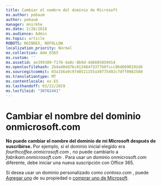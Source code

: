 ```yaml
---
title: Cambiar el nombre del dominio de Microsoft
ms.author: pebaum
author: pebaum
manager: mnirkhe
ms.date: 2/26/2018
ms.audience: Admin
ms.topic: article
ROBOTS: NOINDEX, NOFOLLOW
localization_priority: Normal
ms.collection: Adm_O365
ms.custom: ''
ms.assetid: ae399389-f176-4a0c-8b9d-4d6605059914
ms.openlocfilehash: 2b4a48dd7bc813484f3377b9fccc86d6690191d6
ms.sourcegitcommit: 03a156a9c9740521155a30775492c7dff0982588
ms.translationtype: MT
ms.contentlocale: es-ES
ms.lasthandoff: 03/22/2019
ms.locfileid: "30762441"
---
```

# <a name="rename-your-onmicrosoftcom-domain"></a>Cambiar el nombre del dominio onmicrosoft.com

 **No puede cambiar el nombre del dominio de mi Microsoft después de suscribirse.** Por ejemplo, si el dominio inicial elegido era *fourthcoffee.onmicrosoft.com* , no puede cambiarlo a *fabrikam.onmicrosoft.com* . Para usar un dominio onmicrosoft.com diferente, debe iniciar una nueva suscripción con Office 365. 
  
Si desea usar un dominio personalizado como *contoso.com* , puede [Agregar uno](https://support.office.com/article/6383f56d-3d09-4dcb-9b41-b5f5a5efd611) de su propiedad o [comprar uno de Microsoft](https://support.office.com/article/1561140a-16a9-4a02-822d-a989250e479d).
  

